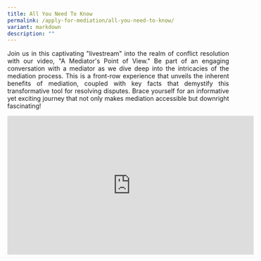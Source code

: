 ```yaml
---
title: All You Need To Know
permalink: /apply-for-mediation/all-you-need-to-know/
variant: markdown
description: ""
---
```

<p style="text-align: justify">Join us in this captivating "livestream" into the realm of conflict resolution with our video, "A Mediator's Point of View." Be part of an engaging conversation with a mediator as we dive deep into the intricacies of the mediation process. This is a front-row experience that unveils the inherent benefits of mediation, coupled with key facts that demystify this transformative tool for resolving disputes. Brace yourself for an informative yet exciting journey that not only makes mediation accessible but downright fascinating!</p>

<div class="bp-youtube" style="text-align: justify">
  <iframe width="560" height="315" src="https://www.youtube.com/embed/2K9yrnyQDp4?rel=0" frameborder="0" allow="accelerometer; autoplay; encrypted-media; gyroscope; picture-in-picture" title="CMC New Logo" alt="CMC New Logo" allowfullscreen=""></iframe>
</div>